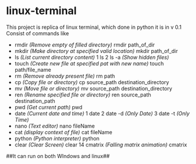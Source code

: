 # linux-terminal
This project is replica of linux terminal, which done in python
it is in v 0.1
Consist of commands like
  * rmdir _(Remove empty of filled directory)_
      rmdir path_of_dir
  * mkdir _(Make directory at specified valid location)_
    mkdir path_of_dir
  * ls _(List current directory content)_
    1 ls 
    2 ls -a _(Show hidden files)_
  * touch _(Create new file at specified pat with new name)_
      touch path/file_name
  * rm _(Remove already present file)_
    rm path
  * cp _(Copy file or directory)_
    cp source_path destination_directory
  * mv _(Move file or directory)_
    mv source_path destination_directory
  * ren _(Rename specified file or directory)_
      ren source_path destination_path
  * pwd _(Get current path)_
      pwd
  * date _(Current date and time)_
    1 date
    2 date -d _(Only Date)_
    3 date -t _(Only Time)_
  * nano _(Text editor)_
      nano fileName
  * cat _(display context of file)_
      cat fileName
  * python _(Python interpreter)_
      python
  * clear _(Clear Screen)_
      clear
  14 cmatrix _(Falling matrix animation)_
      cmatrix

##It can run on both WIndows and linux##
